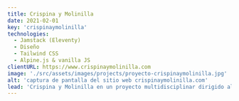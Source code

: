 ```yaml
---
title: Crispina y Molinilla
date: 2021-02-01
key: 'crispinaymolinilla'
technologies:
  - Jamstack (Eleventy)
  - Diseño
  - Tailwind CSS
  - Alpine.js & vanilla JS
clientURL: https://www.crispinaymolinilla.com
image: './src/assets/images/projects/proyecto-crispinaymolinilla.jpg'
alt: 'captura de pantalla del sitio web crispinaymolinilla.com'
lead: 'Crispina y Molinilla en un proyecto multidisciplinar dirigido al público infantil. Entretener, divertir y educar es su filosofía. Con su web hemos tratado de representar toda la vitalidad y el dinamismo del proyecto, creando una imagen que fuera atractiva tanto para el público infantil como para personas interesadas en informarse de cara a contratar a la compañía.'
---
```

